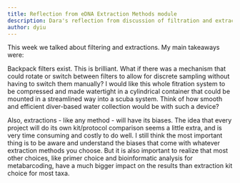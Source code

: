 ```yaml
---
title: Reflection from eDNA Extraction Methods module
description: Dara's reflection from discussion of filtration and extractions module
author: dyiu
---
```


This week we talked about filtering and extractions. My main takeaways were:

Backpack filters exist. This is brilliant. What if there was a mechanism that could rotate or switch between filters to allow for discrete sampling without having to switch them manually? I would like this whole fitration system to be compressed and made watertight in a cylindrical container  that could be mounted in a streamlined way into a scuba system. Think of how smooth and efficient diver-based water collection would be with such a device?

Also, extractions - like any method - will have its biases. The idea that every project will do its own kit/protocol comparison seems a little extra, and is very time consuming and costly to do well. I still think the most important thing is to be aware and understand the biases that come with whatever extraction methods you choose. But it is also important to realize that most other choices, like primer choice and bioinformatic analysis for metabarcoding, have a much bigger impact on the results than extraction kit choice for most taxa. 